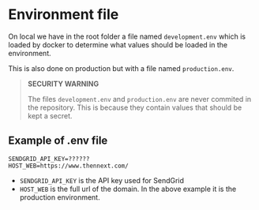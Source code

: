 # Environment file

On local we have in the root folder a file named `development.env` which is
loaded by docker to determine what values should be loaded in the environment.

This is also done on production but with a file named `production.env`.

> **SECURITY WARNING**
> 
> The files `development.env` and `production.env` are never commited in the
> repository. This is because they contain values that should be kept a secret.


## Example of .env file

```
SENDGRID_API_KEY=??????
HOST_WEB=https://www.thennext.com/
```

* `SENDGRID_API_KEY` is the API key used for SendGrid
* `HOST_WEB` is the full url of the domain. In the above example it is the
  production environment. 

